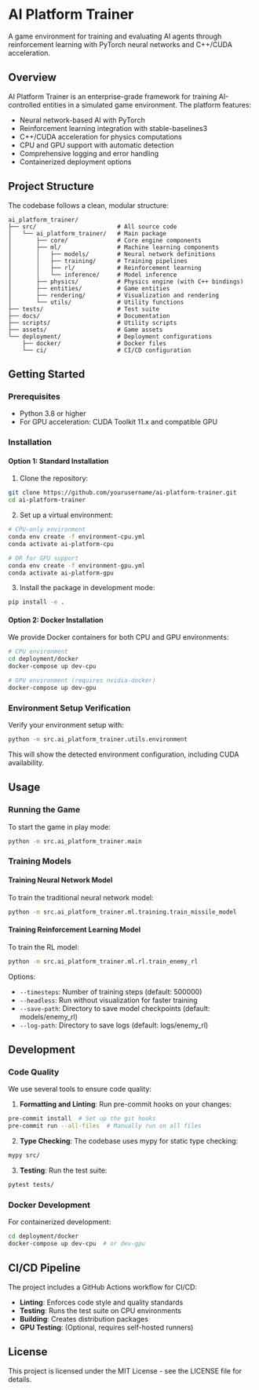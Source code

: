 # AI Platform Trainer

A game environment for training and evaluating AI agents through reinforcement learning with PyTorch neural networks and C++/CUDA acceleration.

## Overview

AI Platform Trainer is an enterprise-grade framework for training AI-controlled entities in a simulated game environment. The platform features:

- Neural network-based AI with PyTorch
- Reinforcement learning integration with stable-baselines3
- C++/CUDA acceleration for physics computations
- CPU and GPU support with automatic detection
- Comprehensive logging and error handling
- Containerized deployment options

## Project Structure

The codebase follows a clean, modular structure:

```
ai_platform_trainer/
├── src/                       # All source code
│   └── ai_platform_trainer/   # Main package
│       ├── core/              # Core engine components
│       ├── ml/                # Machine learning components
│       │   ├── models/        # Neural network definitions
│       │   ├── training/      # Training pipelines
│       │   ├── rl/            # Reinforcement learning
│       │   └── inference/     # Model inference
│       ├── physics/           # Physics engine (with C++ bindings)
│       ├── entities/          # Game entities
│       ├── rendering/         # Visualization and rendering
│       └── utils/             # Utility functions
├── tests/                     # Test suite
├── docs/                      # Documentation
├── scripts/                   # Utility scripts
├── assets/                    # Game assets
└── deployment/                # Deployment configurations
    ├── docker/                # Docker files
    └── ci/                    # CI/CD configuration
```

## Getting Started

### Prerequisites

- Python 3.8 or higher
- For GPU acceleration: CUDA Toolkit 11.x and compatible GPU

### Installation

#### Option 1: Standard Installation

1. Clone the repository:
```bash
git clone https://github.com/yourusername/ai-platform-trainer.git
cd ai-platform-trainer
```

2. Set up a virtual environment:
```bash
# CPU-only environment
conda env create -f environment-cpu.yml
conda activate ai-platform-cpu

# OR for GPU support
conda env create -f environment-gpu.yml
conda activate ai-platform-gpu
```

3. Install the package in development mode:
```bash
pip install -e .
```

#### Option 2: Docker Installation

We provide Docker containers for both CPU and GPU environments:

```bash
# CPU environment
cd deployment/docker
docker-compose up dev-cpu

# GPU environment (requires nvidia-docker)
docker-compose up dev-gpu
```

### Environment Setup Verification

Verify your environment setup with:

```bash
python -m src.ai_platform_trainer.utils.environment
```

This will show the detected environment configuration, including CUDA availability.

## Usage

### Running the Game

To start the game in play mode:
```bash
python -m src.ai_platform_trainer.main
```

### Training Models

#### Training Neural Network Model

To train the traditional neural network model:
```bash
python -m src.ai_platform_trainer.ml.training.train_missile_model
```

#### Training Reinforcement Learning Model

To train the RL model:
```bash
python -m src.ai_platform_trainer.ml.rl.train_enemy_rl
```

Options:
- `--timesteps`: Number of training steps (default: 500000)
- `--headless`: Run without visualization for faster training
- `--save-path`: Directory to save model checkpoints (default: models/enemy_rl)
- `--log-path`: Directory to save logs (default: logs/enemy_rl)

## Development

### Code Quality

We use several tools to ensure code quality:

1. **Formatting and Linting**: Run pre-commit hooks on your changes:
```bash
pre-commit install  # Set up the git hooks
pre-commit run --all-files  # Manually run on all files
```

2. **Type Checking**: The codebase uses mypy for static type checking:
```bash
mypy src/
```

3. **Testing**: Run the test suite:
```bash
pytest tests/
```

### Docker Development

For containerized development:

```bash
cd deployment/docker
docker-compose up dev-cpu  # or dev-gpu
```

## CI/CD Pipeline

The project includes a GitHub Actions workflow for CI/CD:

- **Linting**: Enforces code style and quality standards
- **Testing**: Runs the test suite on CPU environments
- **Building**: Creates distribution packages
- **GPU Testing**: (Optional, requires self-hosted runners)

## License

This project is licensed under the MIT License - see the LICENSE file for details.
